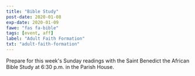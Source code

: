 ```yaml
---
title: "Bible Study"
post-date: 2020-01-08
exp-date: 2020-01-09
fawe: "fas fa-bible"
tags: [event, aff]
label: "Adult Faith Formation"
txt: "adult-faith-formation"
---
```

Prepare for this week's Sunday readings with the Saint Benedict the African Bible Study at 6:30 p.m. in the Parish House.